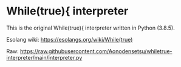 # While(true){ interpreter
This is the original While(true){ interpreter written in Python (3.8.5).

Esolang wiki: https://esolangs.org/wiki/While(true)

Raw: https://raw.githubusercontent.com/Aonodensetsu/whiletrue-interpreter/main/interpreter.py
